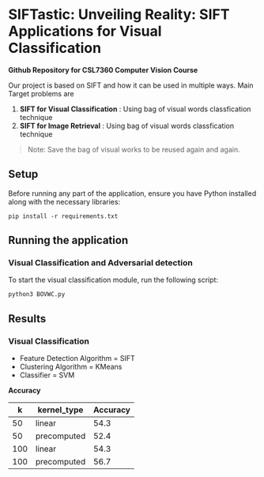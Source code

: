 # SIFTastic: Unveiling Reality: SIFT Applications for Visual Classification

**Github Repository for CSL7360 Computer Vision Course**

Our project is based on SIFT and how it can be used in multiple ways. Main Target problems are
1.  **SIFT for Visual Classification** : Using bag of visual words classfication technique
2.  **SIFT for Image Retrieval** : Using bag of visual words classfication technique
   
> Note: Save the bag of visual works to be reused again and again.

## Setup

Before running any part of the application, ensure you have Python installed along with the necessary libraries:

```
pip install -r requirements.txt
```
## Running the application

### Visual Classification and Adversarial detection
To start the visual classification module, run the following script:
```
python3 BOVWC.py
```


## Results 

### Visual Classification
- Feature Detection Algorithm = SIFT
- Clustering Algorithm = KMeans
- Classifier = SVM

**Accuracy**

| k | kernel_type | Accuracy |
|---|-------------|----------|
| 50 | linear | 54.3 |
| 50 | precomputed | 52.4 |
| 100 | linear | 54.3 |
| 100 | precomputed | 56.7 |

